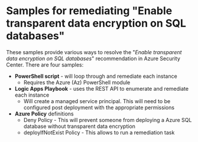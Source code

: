 # Samples for remediating "Enable transparent data encryption on SQL databases"
These samples provide various ways to resolve the "*Enable transparent data encryption on SQL databases*" recommendation in Azure Security Center. There are four samples:
* **PowerShell script** - will loop through and remediate each instance 
    * Requires the Azure (Az) PowerShell module
* **Logic Apps Playbook** - uses the REST API to enumerate and remediate each instance 
    * Will create a managed service principal. This will need to be configured post deployment with the appropriate permissions
* **Azure Policy** definitions
    * Deny Policy - This will prevent someone from deploying a Azure SQL database without transparent data encryption
    * deployIfNotExist Policy - This allows to run a remediation task

